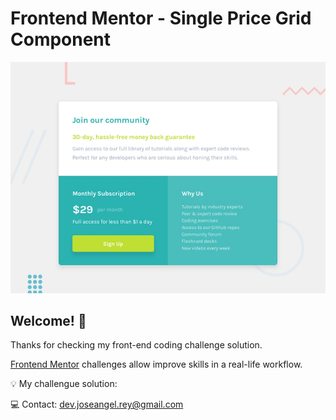 # Frontend Mentor - Single Price Grid Component

![Design preview for the Single Price Grid Component coding challenge](./design/desktop-preview.jpg)

## Welcome! 👋

Thanks for checking my front-end coding challenge solution.

[Frontend Mentor](https://www.frontendmentor.io) challenges allow improve skills in a real-life workflow.

💡 My challengue solution: 

💻 Contact: dev.joseangel.rey@gmail.com




